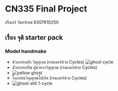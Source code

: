 # CN335 Final Project
ปรินทร์ จันทร์เทพ 6307610250

<h2>เรื่อง จุติ starter pack</h2>

<H3>Model handmake</H3>

- ตัวละครหลัก วิญญาณ (เรนเดอร์ด้วย Cycles)
![ghost cycle](https://user-images.githubusercontent.com/97663752/171625284-6bed3c18-0697-4798-a0d1-0afdc1375a24.png)
- ตัวละครเสริม ผู้นำทางวิญญาณ (เรนเดอร์ด้วย Cycles)
- ![yellow ghost](https://user-images.githubusercontent.com/97663752/171629048-2f01bc25-f1c6-4298-aaff-6d2aa4cdb232.png)
- โลกก่อนวิญญาณไปเกิด (เรนเดอร์ด้วย Cycles)
- ![ghost-still 1-cycle](https://user-images.githubusercontent.com/97663752/171626159-29ffa4fa-710a-452f-bd41-8dbef5e8fef2.png)
